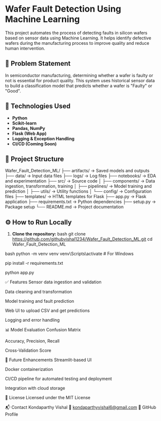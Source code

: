 # Wafer Fault Detection Using Machine Learning

This project automates the process of detecting faults in silicon wafers based on sensor data using Machine Learning. It helps identify defective wafers during the manufacturing process to improve quality and reduce human intervention.

## 📌 Problem Statement

In semiconductor manufacturing, determining whether a wafer is faulty or not is essential for product quality. This system uses historical sensor data to build a classification model that predicts whether a wafer is "Faulty" or "Good".

## 🧠 Technologies Used

- **Python**
- **Scikit-learn**
- **Pandas, NumPy**
- **Flask (Web App)**
- **Logging & Exception Handling**
- **CI/CD (Coming Soon)**

## 📁 Project Structure

Wafer_Fault_Detection_ML/
├── artifacts/               → Saved models and outputs
├── data/                    → Input data files
├── logs/                    → Log files
├── notebooks/               → EDA and experimentation
├── src/                     → Source code
│   ├── components/          → Data ingestion, transformation, training
│   ├── pipelines/           → Model training and prediction
│   ├── utils/               → Utility functions
│   └── config/              → Configuration files
├── templates/               → HTML templates for Flask
├── app.py                   → Flask application
├── requirements.txt         → Python dependencies
├── setup.py                 → Package setup
└── README.md                → Project documentation



## ⚙️ How to Run Locally
  1. **Clone the repository:**
  bash
  git clone https://github.com/githubvishal1234/Wafer_Fault_Detection_ML.git
  cd Wafer_Fault_Detection_ML

  bash
  python -m venv venv
  venv\Scripts\activate   # For Windows

  pip install -r requirements.txt

  python app.py

✅ Features
Sensor data ingestion and validation

Data cleaning and transformation

Model training and fault prediction

Web UI to upload CSV and get predictions

Logging and error handling

📊 Model Evaluation
Confusion Matrix

Accuracy, Precision, Recall

Cross-Validation Score

🚀 Future Enhancements
Streamlit-based UI

Docker containerization

CI/CD pipeline for automated testing and deployment

Integration with cloud storage

📄 License
Licensed under the MIT License

📬 Contact
Kondaparthy Vishal
📧 kondaparthyvishal6@gmail.com
🔗 GitHub Profile
